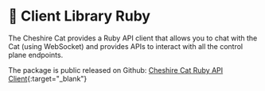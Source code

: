 # &#128640; Client Library Ruby

The Cheshire Cat provides a Ruby API client that allows you to chat with the Cat (using WebSocket) and provides APIs to interact with all the control plane endpoints.

The package is public released on Github:
[Cheshire Cat Ruby API Client](https://github.com/Jhonnyr97/cheshire_cat_api){:target="_blank"}